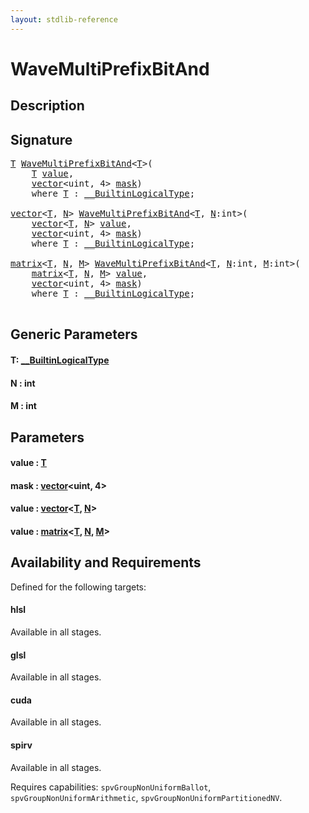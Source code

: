 ```yaml
---
layout: stdlib-reference
---
```


# WaveMultiPrefixBitAnd

## Description





## Signature 

<pre>
<a href="wavemultiprefixbitand-049fi.html#typeparam-T" class="code_type">T</a> <a href="wavemultiprefixbitand-049fi.html">WaveMultiPrefixBitAnd</a>&lt;<a href="wavemultiprefixbitand-049fi.html#typeparam-T" class="code_type">T</a>&gt;(
    <a href="wavemultiprefixbitand-049fi.html#typeparam-T" class="code_type">T</a> <a href="wavemultiprefixbitand-049fi.html#decl-value" class="code_param">value</a>,
    <a href="../types/vector/index.html" class="code_type">vector</a>&lt;<span class="code_keyword">uint</span>, 4&gt; <a href="wavemultiprefixbitand-049fi.html#decl-mask" class="code_param">mask</a>)
    <span class='code_keyword'>where</span> <a href="wavemultiprefixbitand-049fi.html#typeparam-T" class="code_type">T</a> : <a href="../interfaces/0_builtinlogicaltype-029g/index.html" class="code_type">__BuiltinLogicalType</a>;

<a href="../types/vector/index.html" class="code_type">vector</a>&lt;<a href="wavemultiprefixbitand-049fi.html#typeparam-T" class="code_type">T</a>, <a href="wavemultiprefixbitand-049fi.html#decl-N" class="code_var">N</a>&gt; <a href="wavemultiprefixbitand-049fi.html">WaveMultiPrefixBitAnd</a>&lt;<a href="wavemultiprefixbitand-049fi.html#typeparam-T" class="code_type">T</a>, <a href="wavemultiprefixbitand-049fi.html#decl-N" class="code_var">N</a>:<span class="code_keyword">int</span>&gt;(
    <a href="../types/vector/index.html" class="code_type">vector</a>&lt;<a href="wavemultiprefixbitand-049fi.html#typeparam-T" class="code_type">T</a>, <a href="wavemultiprefixbitand-049fi.html#decl-N" class="code_var">N</a>&gt; <a href="wavemultiprefixbitand-049fi.html#decl-value" class="code_param">value</a>,
    <a href="../types/vector/index.html" class="code_type">vector</a>&lt;<span class="code_keyword">uint</span>, 4&gt; <a href="wavemultiprefixbitand-049fi.html#decl-mask" class="code_param">mask</a>)
    <span class='code_keyword'>where</span> <a href="wavemultiprefixbitand-049fi.html#typeparam-T" class="code_type">T</a> : <a href="../interfaces/0_builtinlogicaltype-029g/index.html" class="code_type">__BuiltinLogicalType</a>;

<a href="../types/matrix/index.html" class="code_type">matrix</a>&lt;<a href="wavemultiprefixbitand-049fi.html#typeparam-T" class="code_type">T</a>, <a href="wavemultiprefixbitand-049fi.html#decl-N" class="code_var">N</a>, <a href="wavemultiprefixbitand-049fi.html#decl-M" class="code_var">M</a>&gt; <a href="wavemultiprefixbitand-049fi.html">WaveMultiPrefixBitAnd</a>&lt;<a href="wavemultiprefixbitand-049fi.html#typeparam-T" class="code_type">T</a>, <a href="wavemultiprefixbitand-049fi.html#decl-N" class="code_var">N</a>:<span class="code_keyword">int</span>, <a href="wavemultiprefixbitand-049fi.html#decl-M" class="code_var">M</a>:<span class="code_keyword">int</span>&gt;(
    <a href="../types/matrix/index.html" class="code_type">matrix</a>&lt;<a href="wavemultiprefixbitand-049fi.html#typeparam-T" class="code_type">T</a>, <a href="wavemultiprefixbitand-049fi.html#decl-N" class="code_var">N</a>, <a href="wavemultiprefixbitand-049fi.html#decl-M" class="code_var">M</a>&gt; <a href="wavemultiprefixbitand-049fi.html#decl-value" class="code_param">value</a>,
    <a href="../types/vector/index.html" class="code_type">vector</a>&lt;<span class="code_keyword">uint</span>, 4&gt; <a href="wavemultiprefixbitand-049fi.html#decl-mask" class="code_param">mask</a>)
    <span class='code_keyword'>where</span> <a href="wavemultiprefixbitand-049fi.html#typeparam-T" class="code_type">T</a> : <a href="../interfaces/0_builtinlogicaltype-029g/index.html" class="code_type">__BuiltinLogicalType</a>;

</pre>

## Generic Parameters

####  <a id="typeparam-T"></a>T: [\_\_BuiltinLogicalType](../interfaces/0_builtinlogicaltype-029g/index.html)
####  <a id="decl-N"></a>N  : int
####  <a id="decl-M"></a>M  : int

## Parameters

####  <a id="decl-value"></a>value  : [T](wavemultiprefixbitand-049fi.html#typeparam-T)
####  <a id="decl-mask"></a>mask  : [vector](../types/vector/index.html)\<uint, 4\>
####  <a id="decl-value"></a>value  : [vector](../types/vector/index.html)\<[T](../types/vector/index.html#typeparam-T), [N](../types/vector/index.html#decl-N)\>
####  <a id="decl-value"></a>value  : [matrix](../types/matrix/index.html)\<[T](../types/matrix/t-0.html), [N](../types/matrix/index.html#decl-N), [M](../types/matrix/index.html#decl-M)\>

## Availability and Requirements

Defined for the following targets:

#### hlsl
Available in all stages.

#### glsl
Available in all stages.

#### cuda
Available in all stages.

#### spirv
Available in all stages.

Requires capabilities: `spvGroupNonUniformBallot`, `spvGroupNonUniformArithmetic`, `spvGroupNonUniformPartitionedNV`.


